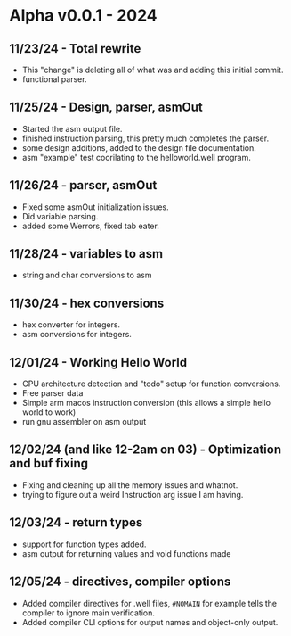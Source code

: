 # Alpha v0.0.1 - 2024

## 11/23/24 - Total rewrite

* This "change" is deleting all of what was and adding this initial commit.
* functional parser.

## 11/25/24 - Design, parser, asmOut

* Started the asm output file.
* finished instruction parsing, this pretty much completes the parser.
* some design additions, added to the design file documentation.
* asm "example" test coorilating to the helloworld.well program.

## 11/26/24 - parser, asmOut

* Fixed some asmOut initialization issues.
* Did variable parsing.
* added some Werrors, fixed tab eater.

## 11/28/24 - variables to asm

* string and char conversions to asm

## 11/30/24 - hex conversions

* hex converter for integers.
* asm conversions for integers.

## 12/01/24 - Working Hello World 

* CPU architecture detection and "todo" setup for function conversions.
* Free parser data
* Simple arm macos instruction conversion (this allows a simple hello world to work)
* run gnu assembler on asm output

## 12/02/24 (and like 12-2am on 03) - Optimization and buf fixing

* Fixing and cleaning up all the memory issues and whatnot.
* trying to figure out a weird Instruction arg issue I am having.

## 12/03/24 - return types

* support for function types added.
* asm output for returning values and void functions made

## 12/05/24 - directives, compiler options

* Added compiler directives for .well files, ``#NOMAIN`` for example tells the compiler to ignore main verification.
* Added compiler CLI options for output names and object-only output.
